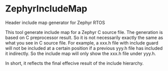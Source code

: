 # ZephyrIncludeMap
Header include map generator for Zephyr RTOS

This tool generate include map for a Zephyr C source file.
The generation is based on C preprocessor result.
So it is not necessarily exactly the same as what you see in C source file.
For example, a xxx.h file with include guard will not be included at a certain position
if a previous yyy.h file has included it indirectly.
So the include map will only show the xxx.h file under yyy.h.

In short, it reflects the final effecive result of the include hierarchy.

